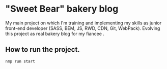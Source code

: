 # "Sweet Bear" bakery blog

My main project on which I'm training and implementing my skills as junior front-end developer (SASS, BEM, JS, RWD, CDN, Git, WebPack).
Evolving this project as real bakery blog for my fiancee .

## How to run the project. 
`nmp run start`
